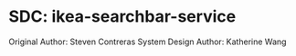 # SDC: ikea-searchbar-service

Original Author: Steven Contreras
System Design Author: Katherine Wang
